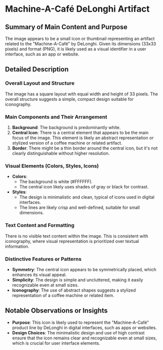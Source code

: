# Machine-A-Café DeLonghi Artifact

## Summary of Main Content and Purpose
The image appears to be a small icon or thumbnail representing an artifact related to the "Machine-A-Café" by DeLonghi. Given its dimensions (33x33 pixels) and format (PNG), it is likely used as a visual identifier in a user interface, such as an app or website.

## Detailed Description

### Overall Layout and Structure
The image has a square layout with equal width and height of 33 pixels. The overall structure suggests a simple, compact design suitable for iconography.

### Main Components and Their Arrangement
1. **Background**: The background is predominantly white.
2. **Central Icon**: There is a central element that appears to be the main focus of the image. This element is likely an abstract representation or stylized version of a coffee machine or related artifact.
3. **Border**: There might be a thin border around the central icon, but it's not clearly distinguishable without higher resolution.

### Visual Elements (Colors, Styles, Icons)
- **Colors**:
  - The background is white (#FFFFFF).
  - The central icon likely uses shades of gray or black for contrast.
- **Styles**:
  - The design is minimalistic and clean, typical of icons used in digital interfaces.
  - The lines are likely crisp and well-defined, suitable for small dimensions.

### Text Content and Formatting
There is no visible text content within the image. This is consistent with iconography, where visual representation is prioritized over textual information.

### Distinctive Features or Patterns
- **Symmetry**: The central icon appears to be symmetrically placed, which enhances its visual appeal.
- **Simplicity**: The design is simple and uncluttered, making it easily recognizable even at small sizes.
- **Iconography**: The use of abstract shapes suggests a stylized representation of a coffee machine or related item.

## Notable Observations or Insights
- **Purpose**: This icon is likely used to represent the "Machine-A-Café" product line by DeLonghi in digital interfaces, such as apps or websites.
- **Design Choices**: The minimalistic design and use of high contrast ensure that the icon remains clear and recognizable even at small sizes, which is crucial for user interface elements.
